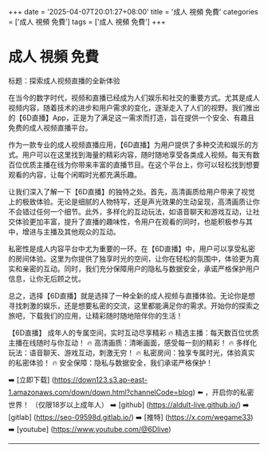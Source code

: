 +++
date = '2025-04-07T20:01:27+08:00'
title = '成人 視頻 免費'
categories = ['成人 視頻 免費']
tags = ['成人 視頻 免費']
+++

# 成人 視頻 免費

标题：探索成人视频直播的全新体验

在当今的数字时代，视频和直播已经成为人们娱乐和社交的重要方式。尤其是成人视频内容，随着技术的进步和用户需求的变化，逐渐走入了人们的视野。我们推出的【6D直播】App，正是为了满足这一需求而打造，旨在提供一个安全、有趣且免费的成人视频直播平台。

作为一款专业的成人视频直播应用，【6D直播】为用户提供了多种交流和娱乐的方式。用户可以在这里找到海量的精彩内容，随时随地享受各类成人视频。每天有数百位优质主播在线为你带来丰富的直播节目。在这个平台上，你可以轻松找到想要观看的内容，让每个闲暇时光都充满乐趣。

让我们深入了解一下【6D直播】的独特之处。首先，高清画质给用户带来了视觉上的极致体验。无论是细腻的人物特写，还是声光效果的生动呈现，高清画质让你不会错过任何一个细节。此外，多样化的互动玩法，如语音聊天和游戏互动，让社交体验更加丰富，提升了直播的趣味性，令用户在观看的同时，也能积极参与其中，增进与主播及其他观众的互动。

私密性是成人内容平台中尤为重要的一环。在【6D直播】中，用户可以享受私密的房间体验。这里为你提供了独享时光的空间，让你在轻松的氛围中，体验更为真实和亲密的互动。同时，我们充分保障用户的隐私与数据安全，承诺严格保护用户信息，让你无后顾之忧。

总之，选择【6D直播】就是选择了一种全新的成人视频与直播体验。无论你是想寻找刺激的娱乐，还是想要私密的交流，这里都能满足你的需求。开始你的探索之旅吧，下载我们的应用，让精彩随时随地陪伴你的生活！

【6D直播】
成年人的专属空间，实时互动尽享精彩
🔥 精选主播：每天数百位优质主播在线随时与你互动！
🔥 高清画质：清晰画面，感受每一刻的精彩！
🔥 多样化玩法：语音聊天、游戏互动，刺激无穷！
🔥 私密房间：独享专属时光，体验真实的私密体验！
🔥 安全保障：隐私与数据安全，我们承诺严格保护！

➡️ [立即下载] (https://down123.s3.ap-east-1.amazonaws.com/down/down.html?channelCode=blog) ⬅️ ，开启你的私密世界！
（仅限18岁以上成年人）
➡️ [github] (https://aldult-live.github.io/)
➡️ [gitlab] (https://seo-09598d.gitlab.io/)
➡️ [推特] (https://x.com/wegame33)
➡️ [youtube] (https://www.youtube.com/@6Dlive)

---
